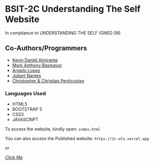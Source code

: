 # BSIT-2C Understanding The Self Website

In compliance to UNDERSTANDING THE SELF (GNED 08)

## Co-Authors/Programmers
- [Kevin Daniel Almirante](https://github.com/pheyth15)
- [Mark Anthony Basmayor](https://github.com/mrknthny21)
- [Angelo Lopez](https://github.com/gel-o)
- [Jubert Nantes](https://github.com/Nantes0022)
- [Christopher & Christian Penticostes](https://github.com/Christian-Penticostes)

### Languages Used
- HTML5
- BOOTSTRAP 5
- CSS3
- JAVASCRIPT


To access the website, kindly open:
`index.html`

You can also access the Published website:
`https://2c-uts.vercel.app`

or

[Click Me](https://2c-uts.vercel.app)

